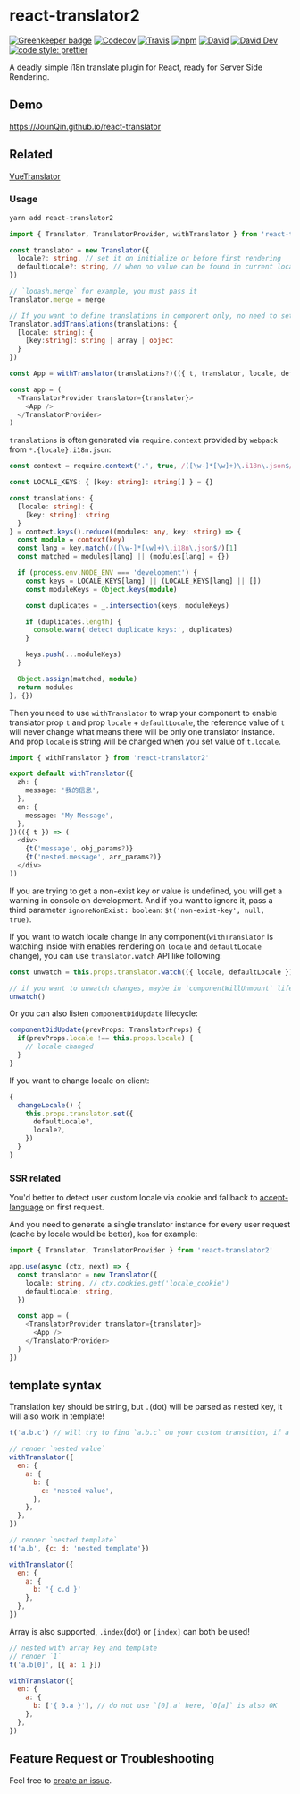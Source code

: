 # react-translator2

[![Greenkeeper badge](https://badges.greenkeeper.io/JounQin/react-translator.svg)](https://greenkeeper.io/)
[![Codecov](https://img.shields.io/codecov/c/github/JounQin/react-translator.svg)](https://codecov.io/gh/JounQin/react-translator)
[![Travis](https://img.shields.io/travis/JounQin/react-translator.svg)](https://travis-ci.org/JounQin/react-translator)
[![npm](https://img.shields.io/npm/dt/react-translator2.svg)](https://www.npmjs.com/package/react-translator2)
[![David](https://img.shields.io/david/JounQin/react-translator.svg)](https://david-dm.org/JounQin/react-translator)
[![David Dev](https://img.shields.io/david/dev/JounQin/react-translator.svg)](https://david-dm.org/JounQin/react-translator?type=dev)
[![code style: prettier](https://img.shields.io/badge/code_style-prettier-ff69b4.svg)](https://github.com/prettier/prettier)

A deadly simple i18n translate plugin for React, ready for Server Side Rendering.

## Demo

https://JounQin.github.io/react-translator

## Related

[VueTranslator](https://github.com/JounQin/vue-translator)

### Usage

```bash
yarn add react-translator2
```

```ts
import { Translator, TranslatorProvider, withTranslator } from 'react-translator2'

const translator = new Translator({
  locale?: string, // set it on initialize or before first rendering
  defaultLocale?: string, // when no value can be found in current locale, try to fallback to defaultLocale
})

// `lodash.merge` for example, you must pass it
Translator.merge = merge

// If you want to define translations in component only, no need to set it on initialize
Translator.addTranslations(translations: {
  [locale: string]: {
    [key:string]: string | array | object
  }
})

const App = withTranslator(translations?)(({ t, translator, locale, defaultLocale }) => <div>{t('msg')}</div>)

const app = (
  <TranslatorProvider translator={translator}>
    <App />
  </TranslatorProvider>
)
```

`translations` is often generated via `require.context` provided by `webpack` from `*.{locale}.i18n.json`:

```ts
const context = require.context('.', true, /([\w-]*[\w]+)\.i18n\.json$/)

const LOCALE_KEYS: { [key: string]: string[] } = {}

const translations: {
  [locale: string]: {
    [key: string]: string
  }
} = context.keys().reduce((modules: any, key: string) => {
  const module = context(key)
  const lang = key.match(/([\w-]*[\w]+)\.i18n\.json$/)[1]
  const matched = modules[lang] || (modules[lang] = {})

  if (process.env.NODE_ENV === 'development') {
    const keys = LOCALE_KEYS[lang] || (LOCALE_KEYS[lang] || [])
    const moduleKeys = Object.keys(module)

    const duplicates = _.intersection(keys, moduleKeys)

    if (duplicates.length) {
      console.warn('detect duplicate keys:', duplicates)
    }

    keys.push(...moduleKeys)
  }

  Object.assign(matched, module)
  return modules
}, {})
```

Then you need to use `withTranslator` to wrap your component to enable translator prop `t` and prop `locale` + `defaultLocale`, the reference value of `t` will never change what means there will be only one translator instance. And prop `locale` is string will be changed when you set value of `t.locale`.

```ts
import { withTranslator } from 'react-translator2'

export default withTranslator({
  zh: {
    message: '我的信息',
  },
  en: {
    message: 'My Message',
  },
})(({ t }) => (
  <div>
    {t('message', obj_params?)}
    {t('nested.message', arr_params?)}
  </div>
))
```

If you are trying to get a non-exist key or value is undefined, you will get a warning in console on development. And if you want to ignore it, pass a third parameter `ignoreNonExist: boolean`: `$t('non-exist-key', null, true)`.

If you want to watch locale change in any component(`withTranslator` is watching inside with enables rendering on `locale` and `defaultLocale` change), you can use `translator.watch` API like following:

```js
const unwatch = this.props.translator.watch(({ locale, defaultLocale }) => {})

// if you want to unwatch changes, maybe in `componentWillUnmount` lifecycle
unwatch()
```

Or you can also listen `componentDidUpdate` lifecycle:

```js
componentDidUpdate(prevProps: TranslatorProps) {
  if(prevProps.locale !== this.props.locale) {
    // locale changed
  }
}
```

If you want to change locale on client:

```js
{
  changeLocale() {
    this.props.translator.set({
      defaultLocale?,
      locale?,
    })
  }
}
```

### SSR related

You'd better to detect user custom locale via cookie and fallback to [accept-language](https://github.com/tinganho/node-accept-language) on first request.

And you need to generate a single translator instance for every user request (cache by locale would be better), `koa` for example:

```ts
import { Translator, TranslatorProvider } from 'react-translator2'

app.use(async (ctx, next) => {
  const translator = new Translator({
    locale: string, // ctx.cookies.get('locale_cookie')
    defaultLocale: string,
  })

  const app = (
    <TranslatorProvider translator={translator}>
      <App />
    </TranslatorProvider>
  )
})
```

## template syntax

Translation key should be string, but `.`(dot) will be parsed as nested key, it will also work in template!

```js
t('a.b.c') // will try to find `a.b.c` on your custom transition, if a is falsy, will render undefined and try default locale

// render `nested value`
withTranslator({
  en: {
    a: {
      b: {
        c: 'nested value',
      },
    },
  },
})

// render `nested template`
t('a.b', {c: d: 'nested template'})

withTranslator({
  en: {
    a: {
      b: '{ c.d }'
    },
  },
})
```

Array is also supported, `.index`(dot) or `[index]` can both be used!

```js
// nested with array key and template
// render `1`
t('a.b[0]', [{ a: 1 }])

withTranslator({
  en: {
    a: {
      b: ['{ 0.a }'], // do not use `[0].a` here, `0[a]` is also OK
    },
  },
})
```

## Feature Request or Troubleshooting

Feel free to [create an issue](https://github.com/JounQin/react-translator/issues/new).
